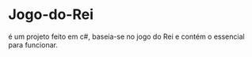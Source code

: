 # Jogo-do-Rei
é um projeto feito em c#, baseia-se no jogo do Rei e contém o essencial para funcionar.
